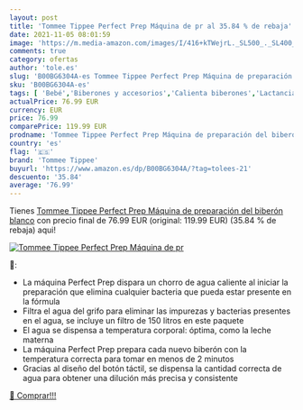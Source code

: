 ```yaml
---
layout: post
title: 'Tommee Tippee Perfect Prep Máquina de pr al 35.84 % de rebaja'
date: 2021-11-05 08:01:59
image: 'https://m.media-amazon.com/images/I/416+kTWejrL._SL500_._SL400_.jpg'
comments: true
category: ofertas
author: 'tole.es'
slug: 'B00BG6304A-es Tommee Tippee Perfect Prep Máquina de preparación del...'
sku: 'B00BG6304A-es'
tags: [ 'Bebé','Biberones y accesorios','Calienta biberones','Lactancia y alimentación','biberón','tommee','tommee tippee', ]
actualPrice: 76.99 EUR
currency: EUR
price: 76.99
comparePrice: 119.99 EUR
prodname: 'Tommee Tippee Perfect Prep Máquina de preparación del biberón blanco'
country: 'es'
flag: '🇪🇸'
brand: 'Tommee Tippee'
buyurl: 'https://www.amazon.es/dp/B00BG6304A/?tag=tolees-21'
descuento: '35.84'
average: '76.99'
---
```


Tienes [Tommee Tippee Perfect Prep Máquina de preparación del biberón blanco](https://www.amazon.es/dp/B00BG6304A/?tag=tolees-21) con precio final de  76.99 EUR (original: 119.99 EUR) (35.84 %  de rebaja) aqui!

[![Tommee Tippee Perfect Prep Máquina de pr](https://m.media-amazon.com/images/I/416+kTWejrL._SL500_._SL400_.jpg)](https://www.amazon.es/dp/B00BG6304A/?tag=tolees-21)

🔎:

- La máquina Perfect Prep dispara un chorro de agua caliente al iniciar la preparación que elimina cualquier bacteria que pueda estar presente en la fórmula
- Filtra el agua del grifo para eliminar las impurezas y bacterias presentes en el agua, se incluye un filtro de 150 litros en este paquete
- El agua se dispensa a temperatura corporal: óptima, como la leche materna
- La máquina Perfect Prep prepara cada nuevo biberón con la temperatura correcta para tomar en menos de 2 minutos
- Gracias al diseño del botón táctil, se dispensa la cantidad correcta de agua para obtener una dilución más precisa y consistente

[🛒 Comprar!!!](https://www.amazon.es/dp/B00BG6304A/?tag=tolees-21)
